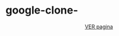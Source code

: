 # google-clone-
<p align="center">
 <a href='https://nicolasbetancurpavas.github.io/google-clone-/'>VER pagina </a>
</p>
